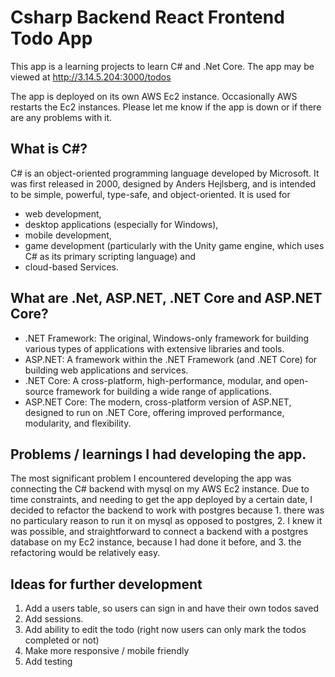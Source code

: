 # Csharp Backend React Frontend Todo App

This app is a learning projects to learn C# and .Net Core. 
The app may be viewed at http://3.14.5.204:3000/todos

The app is deployed on its own AWS Ec2 instance.
Occasionally AWS restarts the Ec2 instances. 
Please let me know if the app is down or if there are any problems with it. 

## What is C#?
C# is an object-oriented programming language developed by Microsoft. It was first released in 2000, designed by Anders Hejlsberg, and is intended to be simple, powerful, type-safe, and object-oriented. It is used for 
* web development, 
* desktop applications (especially for Windows), 
* mobile development, 
* game development (particularly with the Unity game engine, which uses C# as its primary scripting language) and 
* cloud-based Services.


## What are .Net, ASP.NET, .NET Core and ASP.NET Core?

* .NET Framework: The original, Windows-only framework for building various types of applications with extensive libraries and tools.
* ASP.NET: A framework within the .NET Framework (and .NET Core) for building web applications and services.
* .NET Core: A cross-platform, high-performance, modular, and open-source framework for building a wide range of applications.
* ASP.NET Core: The modern, cross-platform version of ASP.NET, designed to run on .NET Core, offering improved performance, modularity, and flexibility. 

## Problems / learnings I had developing the app.

The most significant problem I encountered developing the app was connecting the C# backend with mysql on my AWS Ec2 instance. Due to time constraints, and needing to get the app deployed by a certain date, I decided to refactor the backend to work with postgres because 1. there was no particulary reason to run it on mysql as opposed to postgres, 2. I knew it was possible, and straightforward to connect a backend with a postgres database on my Ec2 instance, because I had done it before, and 3. the refactoring would be relatively easy. 

## Ideas for further development

1. Add a users table, so users can sign in and have their own todos saved
2. Add sessions.
3. Add ability to edit the todo (right now users can only mark the todos completed or not)
4. Make more responsive / mobile friendly
5. Add testing